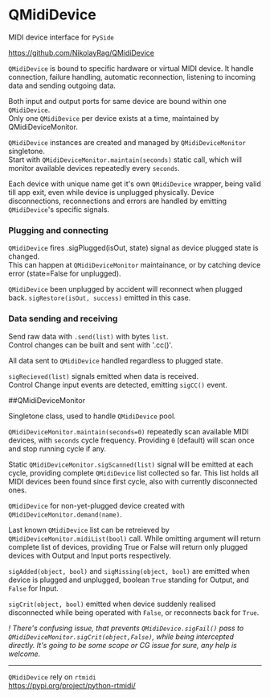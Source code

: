 # QMidiDevice
MIDI device interface for `PySide`

https://github.com/NikolayRag/QMidiDevice

`QMidiDevice` is bound to specific hardware or virtual MIDI device. It handle  connection, failure handling, automatic reconnection, listening to incoming data and sending outgoing data.

Both input and output ports for same device are bound within one `QMidiDevice`.  
Only one `QMidiDevice` per device exists at a time, maintained by QMidiDeviceMonitor. 

`QMidiDevice` instances are created and managed by `QMidiDeviceMonitor` singletone.  
Start with `QMidiDeviceMonitor.maintain(seconds)` static call, which will monitor available devices repeatedly every `seconds`.

Each device with unique name get it's own `QMidiDevice` wrapper, being valid till app exit, even while device is unplugged physically. Device disconnections, reconnections and errors are handled by emitting `QMidiDevice`'s specific signals.



### Plugging and connecting

`QMidiDevice` fires .sigPlugged(isOut, state) signal as device plugged state is changed.  
This can happen at `QMidiDeviceMonitor` maintainance, or by catching device error (state=False for unplugged).

`QMidiDevice` been unplugged by accident will reconnect when plugged back. `sigRestore(isOut, success)` emitted in this case.



### Data sending and receiving

Send raw data with `.send(list)` with bytes `list`.  
Control changes can be built and sent with '.cc()'.  

All data sent to `QMidiDevice` handled regardless to plugged state.

`sigRecieved(list)` signals emitted when data is received.  
Control Change input events are detected, emitting `sigCC()` event.


##QMidiDeviceMonitor

Singletone class, used to handle `QMidiDevice` pool.

`QMidiDeviceMonitor.maintain(seconds=0)` repeatedly scan available MIDI devices, with `seconds` cycle frequency. Providing `0` (default) will scan once and stop running cycle if any.

Static `QMidiDeviceMonitor.sigScanned(list)` signal will be emitted at each cycle, providing complete `QMidiDevice` list collected so far. This list holds all MIDI devices been found since first cycle, also with  currently disconnected ones.

`QMidiDevice` for non-yet-plugged device created with `QMidiDeviceMonitor.demand(name)`.

Last known `QMidiDevice` list can be retreieved by `QMidiDeviceMonitor.midiList(bool)` call. While omitting argument will return complete list of devices, providing True or False will return only plugged devices with Output and Input ports respectively.

`sigAdded(object, bool)` and `sigMissing(object, bool)` are emitted when device is plugged and unplugged, boolean `True` standing for Output, and `False` for Input.

`sigCrit(object, bool)` emitted when device suddenly realised disconnected while being operated with `False`, or reconnects back for `True`.

*!
There's confusing issue, that prevents `QMidiDevice.sigFail()` pass to `QMidiDeviceMonitor.sigCrit(object,False)`, while being intercepted directly. It's going to be some scope or CG issue for sure, any help is welcome.*

---


`QMidiDevice` rely on `rtmidi`  
https://pypi.org/project/python-rtmidi/

